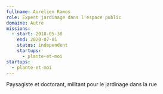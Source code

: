 ```yaml
---
fullname: Aurélien Ramos
role: Expert jardinage dans l'espace public
domaine: Autre
missions:
  - start: 2018-05-30
    end: 2020-07-01
    status: independent
    startups:
      - plante-et-moi
startups:
  - plante-et-moi
---
```

Paysagiste et doctorant, militant pour le jardinage dans la rue